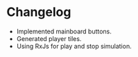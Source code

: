 # Changelog

* Implemented mainboard buttons.
* Generated player tiles.
* Using RxJs for play and stop simulation.
